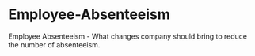 # Employee-Absenteeism
Employee Absenteeism - What changes company should bring to reduce the number of absenteeism.

